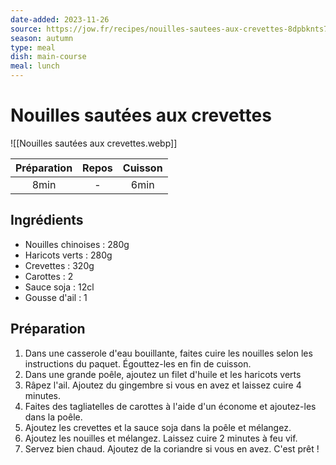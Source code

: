 ```yaml
---
date-added: 2023-11-26
source: https://jow.fr/recipes/nouilles-sautees-aux-crevettes-8dpbknts7e9s9jc40rpw
season: autumn
type: meal
dish: main-course
meal: lunch
---
```


# Nouilles sautées aux crevettes

![[Nouilles sautées aux crevettes.webp]]

| Préparation | Repos | Cuisson |
|:-----------:|:-----:|:-------:|
|    8min     |   -   |  6min   |

## Ingrédients

- Nouilles chinoises : 280g
- Haricots verts : 280g
- Crevettes : 320g
- Carottes : 2
- Sauce soja : 12cl
- Gousse d'ail : 1

## Préparation

1. Dans une casserole d'eau bouillante, faites cuire les nouilles selon les instructions du paquet. Égouttez-les en fin de cuisson.
2. Dans une grande poêle, ajoutez un filet d'huile et les haricots verts
3. Râpez l'ail. Ajoutez du gingembre si vous en avez et laissez cuire 4 minutes.
4. Faites des tagliatelles de carottes à l'aide d'un économe et ajoutez-les dans la poêle.
5. Ajoutez les crevettes et la sauce soja dans la poêle et mélangez.
6. Ajoutez les nouilles et mélangez. Laissez cuire 2 minutes à feu vif.
7. Servez bien chaud. Ajoutez de la coriandre si vous en avez. C'est prêt !
